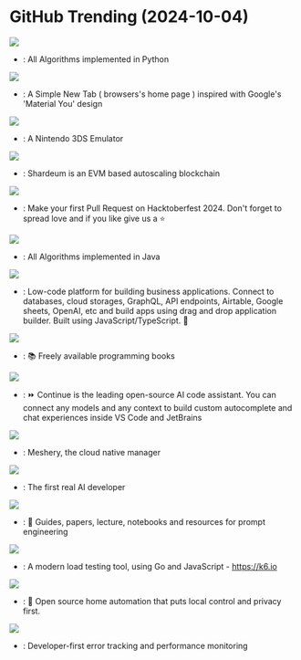 # GitHub Trending (2024-10-04)

![](https://img.shields.io/badge/Python-New%20693-green?style=flat-square&logo=appveyor)
- [](https://github.comundefined): All Algorithms implemented in Python

![](https://img.shields.io/badge/HTML-New%20576-green?style=flat-square&logo=appveyor)
- [](https://github.comundefined): A Simple New Tab ( browsers's home page ) inspired with Google's 'Material You' design

![](https://img.shields.io/badge/C%2B%2B-New%2033-green?style=flat-square&logo=appveyor)
- [](https://github.comundefined): A Nintendo 3DS Emulator

![](https://img.shields.io/badge/TypeScript-New%201-green?style=flat-square&logo=appveyor)
- [](https://github.comundefined): Shardeum is an EVM based autoscaling blockchain

![](https://img.shields.io/badge/JavaScript-New%2053-green?style=flat-square&logo=appveyor)
- [](https://github.comundefined): Make your first Pull Request on Hacktoberfest 2024. Don't forget to spread love and if you like give us a ⭐️

![](https://img.shields.io/badge/Java-New%2044-green?style=flat-square&logo=appveyor)
- [](https://github.comundefined): All Algorithms implemented in Java

![](https://img.shields.io/badge/JavaScript-New%2061-green?style=flat-square&logo=appveyor)
- [](https://github.comundefined): Low-code platform for building business applications. Connect to databases, cloud storages, GraphQL, API endpoints, Airtable, Google sheets, OpenAI, etc and build apps using drag and drop application builder. Built using JavaScript/TypeScript. 🚀

![](https://img.shields.io/badge/none-New%20210-green?style=flat-square&logo=appveyor)
- [](https://github.comundefined): 📚 Freely available programming books

![](https://img.shields.io/badge/TypeScript-New%20134-green?style=flat-square&logo=appveyor)
- [](https://github.comundefined): ⏩ Continue is the leading open-source AI code assistant. You can connect any models and any context to build custom autocomplete and chat experiences inside VS Code and JetBrains

![](https://img.shields.io/badge/JavaScript-New%2041-green?style=flat-square&logo=appveyor)
- [](https://github.comundefined): Meshery, the cloud native manager

![](https://img.shields.io/badge/Python-New%20285-green?style=flat-square&logo=appveyor)
- [](https://github.comundefined): The first real AI developer

![](https://img.shields.io/badge/MDX-New%20269-green?style=flat-square&logo=appveyor)
- [](https://github.comundefined): 🐙 Guides, papers, lecture, notebooks and resources for prompt engineering

![](https://img.shields.io/badge/Go-New%20159-green?style=flat-square&logo=appveyor)
- [](https://github.comundefined): A modern load testing tool, using Go and JavaScript - https://k6.io

![](https://img.shields.io/badge/Python-New%2032-green?style=flat-square&logo=appveyor)
- [](https://github.comundefined): 🏡 Open source home automation that puts local control and privacy first.

![](https://img.shields.io/badge/Python-New%2021-green?style=flat-square&logo=appveyor)
- [](https://github.comundefined): Developer-first error tracking and performance monitoring

